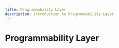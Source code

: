 ```yaml
---
title: Programmability Layer
description: Introduction to Programmability Layer
---
```


# Programmability Layer